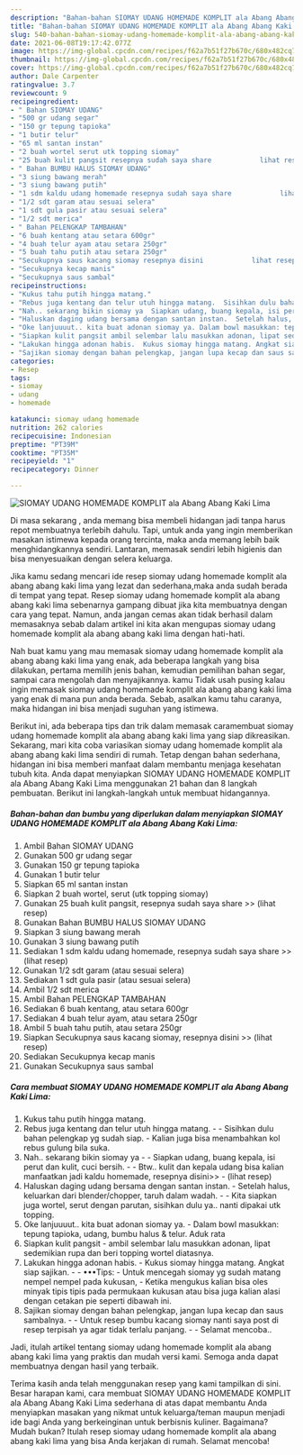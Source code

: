 ```yaml
---
description: "Bahan-bahan SIOMAY UDANG HOMEMADE KOMPLIT ala Abang Abang Kaki Lima yang nikmat dan Mudah Dibuat"
title: "Bahan-bahan SIOMAY UDANG HOMEMADE KOMPLIT ala Abang Abang Kaki Lima yang nikmat dan Mudah Dibuat"
slug: 540-bahan-bahan-siomay-udang-homemade-komplit-ala-abang-abang-kaki-lima-yang-nikmat-dan-mudah-dibuat
date: 2021-06-08T19:17:42.077Z
image: https://img-global.cpcdn.com/recipes/f62a7b51f27b670c/680x482cq70/siomay-udang-homemade-komplit-ala-abang-abang-kaki-lima-foto-resep-utama.jpg
thumbnail: https://img-global.cpcdn.com/recipes/f62a7b51f27b670c/680x482cq70/siomay-udang-homemade-komplit-ala-abang-abang-kaki-lima-foto-resep-utama.jpg
cover: https://img-global.cpcdn.com/recipes/f62a7b51f27b670c/680x482cq70/siomay-udang-homemade-komplit-ala-abang-abang-kaki-lima-foto-resep-utama.jpg
author: Dale Carpenter
ratingvalue: 3.7
reviewcount: 9
recipeingredient:
- " Bahan SIOMAY UDANG"
- "500 gr udang segar"
- "150 gr tepung tapioka"
- "1 butir telur"
- "65 ml santan instan"
- "2 buah wortel serut utk topping siomay"
- "25 buah kulit pangsit resepnya sudah saya share            lihat resep"
- " Bahan BUMBU HALUS SIOMAY UDANG"
- "3 siung bawang merah"
- "3 siung bawang putih"
- "1 sdm kaldu udang homemade resepnya sudah saya share            lihat resep"
- "1/2 sdt garam atau sesuai selera"
- "1 sdt gula pasir atau sesuai selera"
- "1/2 sdt merica"
- " Bahan PELENGKAP TAMBAHAN"
- "6 buah kentang atau setara 600gr"
- "4 buah telur ayam atau setara 250gr"
- "5 buah tahu putih atau setara 250gr"
- "Secukupnya saus kacang siomay resepnya disini            lihat resep"
- "Secukupnya kecap manis"
- "Secukupnya saus sambal"
recipeinstructions:
- "Kukus tahu putih hingga matang."
- "Rebus juga kentang dan telur utuh hingga matang.  Sisihkan dulu bahan pelengkap yg sudah siap. Kalian juga bisa menambahkan kol rebus gulung bila suka."
- "Nah.. sekarang bikin siomay ya  Siapkan udang, buang kepala, isi perut dan kulit, cuci bersih.   Btw.. kulit dan kepala udang bisa kalian manfaatkan jadi kaldu homemade, resepnya disini&gt;&gt;           (lihat resep)"
- "Haluskan daging udang bersama dengan santan instan.  Setelah halus, keluarkan dari blender/chopper, taruh dalam wadah.  Kita siapkan juga wortel, serut dengan parutan, sisihkan dulu ya.. nanti dipakai utk topping."
- "Oke lanjuuuut.. kita buat adonan siomay ya. Dalam bowl masukkan: tepung tapioka, udang, bumbu halus &amp; telur. Aduk rata"
- "Siapkan kulit pangsit ambil selembar lalu masukkan adonan, lipat sedemikian rupa dan beri topping wortel diatasnya."
- "Lakukan hingga adonan habis.  Kukus siomay hingga matang. Angkat siap sajikan.  •••Tips: Untuk mencegah siomay yg sudah matang nempel nempel pada kukusan, Ketika mengukus kalian bisa oles minyak tipis tipis pada permukaan kukusan atau bisa juga kalian alasi dengan cetakan pie seperti dibawah ini."
- "Sajikan siomay dengan bahan pelengkap, jangan lupa kecap dan saus sambalnya.  Untuk resep bumbu kacang siomay nanti saya post di resep terpisah ya agar tidak terlalu panjang.   Selamat mencoba.."
categories:
- Resep
tags:
- siomay
- udang
- homemade

katakunci: siomay udang homemade 
nutrition: 262 calories
recipecuisine: Indonesian
preptime: "PT39M"
cooktime: "PT35M"
recipeyield: "1"
recipecategory: Dinner

---
```



![SIOMAY UDANG HOMEMADE KOMPLIT ala Abang Abang Kaki Lima](https://img-global.cpcdn.com/recipes/f62a7b51f27b670c/680x482cq70/siomay-udang-homemade-komplit-ala-abang-abang-kaki-lima-foto-resep-utama.jpg)

Di masa  sekarang , anda memang bisa membeli hidangan jadi tanpa harus repot membuatnya terlebih dahulu. Tapi, untuk anda yang ingin memberikan masakan istimewa kepada orang tercinta, maka anda memang lebih baik menghidangkannya sendiri. Lantaran, memasak sendiri lebih higienis dan bisa menyesuaikan dengan selera keluarga.

Jika kamu sedang mencari ide resep siomay udang homemade komplit ala abang abang kaki lima yang lezat dan sederhana,maka anda sudah berada di tempat yang tepat. Resep siomay udang homemade komplit ala abang abang kaki lima  sebenarnya gampang dibuat jika kita membuatnya dengan cara yang tepat. Namun, anda jangan cemas akan tidak berhasil dalam memasaknya 
sebab dalam artikel ini kita akan mengupas siomay udang homemade komplit ala abang abang kaki lima dengan hati-hati.  



Nah buat kamu yang mau memasak siomay udang homemade komplit ala abang abang kaki lima yang enak, ada beberapa langkah yang bisa dilakukan, pertama memilih jenis bahan, kemudian pemilihan bahan segar, sampai cara mengolah dan menyajikannya. kamu Tidak usah pusing kalau ingin memasak siomay udang homemade komplit ala abang abang kaki lima yang enak di mana pun anda berada. Sebab, asalkan kamu  tahu caranya, maka hidangan ini bisa menjadi suguhan yang istimewa.

Berikut ini, ada beberapa tips dan trik dalam memasak caramembuat siomay udang homemade komplit ala abang abang kaki lima yang siap dikreasikan. Sekarang, mari kita coba variasikan siomay udang homemade komplit ala abang abang kaki lima sendiri di rumah. Tetap dengan bahan sederhana, hidangan ini bisa memberi manfaat dalam membantu menjaga kesehatan tubuh kita. Anda dapat menyiapkan SIOMAY UDANG HOMEMADE KOMPLIT ala Abang Abang Kaki Lima menggunakan 21 bahan dan 8 langkah pembuatan. Berikut ini langkah-langkah untuk membuat hidangannya.

<!--inarticleads1-->

##### Bahan-bahan dan bumbu yang diperlukan dalam menyiapkan SIOMAY UDANG HOMEMADE KOMPLIT ala Abang Abang Kaki Lima:

1. Ambil  Bahan SIOMAY UDANG
1. Gunakan 500 gr udang segar
1. Gunakan 150 gr tepung tapioka
1. Gunakan 1 butir telur
1. Siapkan 65 ml santan instan
1. Siapkan 2 buah wortel, serut (utk topping siomay)
1. Gunakan 25 buah kulit pangsit, resepnya sudah saya share &gt;&gt;           (lihat resep)
1. Gunakan  Bahan BUMBU HALUS SIOMAY UDANG
1. Siapkan 3 siung bawang merah
1. Gunakan 3 siung bawang putih
1. Sediakan 1 sdm kaldu udang homemade, resepnya sudah saya share &gt;&gt;           (lihat resep)
1. Gunakan 1/2 sdt garam (atau sesuai selera)
1. Sediakan 1 sdt gula pasir (atau sesuai selera)
1. Ambil 1/2 sdt merica
1. Ambil  Bahan PELENGKAP TAMBAHAN
1. Sediakan 6 buah kentang, atau setara 600gr
1. Sediakan 4 buah telur ayam, atau setara 250gr
1. Ambil 5 buah tahu putih, atau setara 250gr
1. Siapkan Secukupnya saus kacang siomay, resepnya disini &gt;&gt;           (lihat resep)
1. Sediakan Secukupnya kecap manis
1. Gunakan Secukupnya saus sambal




<!--inarticleads2-->

##### Cara membuat SIOMAY UDANG HOMEMADE KOMPLIT ala Abang Abang Kaki Lima:

1. Kukus tahu putih hingga matang.
1. Rebus juga kentang dan telur utuh hingga matang. -  - Sisihkan dulu bahan pelengkap yg sudah siap. - Kalian juga bisa menambahkan kol rebus gulung bila suka.
1. Nah.. sekarang bikin siomay ya -  - Siapkan udang, buang kepala, isi perut dan kulit, cuci bersih.  -  - Btw.. kulit dan kepala udang bisa kalian manfaatkan jadi kaldu homemade, resepnya disini&gt;&gt; -           (lihat resep)
1. Haluskan daging udang bersama dengan santan instan.  - Setelah halus, keluarkan dari blender/chopper, taruh dalam wadah. -  - Kita siapkan juga wortel, serut dengan parutan, sisihkan dulu ya.. nanti dipakai utk topping.
1. Oke lanjuuuut.. kita buat adonan siomay ya. - Dalam bowl masukkan: tepung tapioka, udang, bumbu halus &amp; telur. Aduk rata
1. Siapkan kulit pangsit - ambil selembar lalu masukkan adonan, lipat sedemikian rupa dan beri topping wortel diatasnya.
1. Lakukan hingga adonan habis.  - Kukus siomay hingga matang. Angkat siap sajikan. -  - •••Tips: - Untuk mencegah siomay yg sudah matang nempel nempel pada kukusan, - Ketika mengukus kalian bisa oles minyak tipis tipis pada permukaan kukusan atau bisa juga kalian alasi dengan cetakan pie seperti dibawah ini.
1. Sajikan siomay dengan bahan pelengkap, jangan lupa kecap dan saus sambalnya. -  - Untuk resep bumbu kacang siomay nanti saya post di resep terpisah ya agar tidak terlalu panjang.  -  - Selamat mencoba..




Jadi, itulah artikel tentang  siomay udang homemade komplit ala abang abang kaki lima  yang praktis dan mudah versi kami. Semoga anda dapat membuatnya dengan hasil yang terbaik. 

Terima kasih anda telah menggunakan resep yang kami tampilkan di sini. Besar harapan kami, cara membuat  SIOMAY UDANG HOMEMADE KOMPLIT ala Abang Abang Kaki Lima sederhana di atas dapat membantu Anda menyiapkan masakan yang nikmat untuk keluarga/teman maupun menjadi ide bagi Anda yang berkeinginan untuk berbisnis kuliner. Bagaimana? Mudah bukan? Itulah resep siomay udang homemade komplit ala abang abang kaki lima yang bisa Anda kerjakan di rumah. Selamat mencoba!

